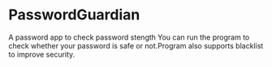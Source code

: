 # PasswordGuardian
A password app to check password stength
You can run the program to check whether your password is safe or not.Program also supports blacklist to improve security.
